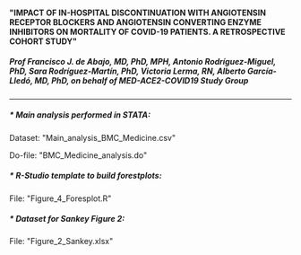 #### "IMPACT OF IN-HOSPITAL DISCONTINUATION WITH ANGIOTENSIN RECEPTOR BLOCKERS AND ANGIOTENSIN CONVERTING ENZYME INHIBITORS ON MORTALITY OF COVID-19 PATIENTS. A RETROSPECTIVE COHORT STUDY"
##### Prof Francisco J. de Abajo, MD, PhD, MPH, Antonio Rodríguez-Miguel, PhD, Sara Rodríguez-Martín, PhD, Victoria Lerma, RN, Alberto García-Lledó, MD, PhD, on behalf of MED-ACE2-COVID19 Study Group
------------------------------------------------------------------------------------------------------------------------------------------------------------------

##### * Main analysis performed in STATA:

Dataset: "Main_analysis_BMC_Medicine.csv"

Do-file: "BMC_Medicine_analysis.do"



##### * R-Studio template to build forestplots:

File: "Figure_4_Foresplot.R"



##### * Dataset for Sankey Figure 2:

File: "Figure_2_Sankey.xlsx"

